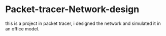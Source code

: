 # Packet-tracer-Network-design
this is a project in packet tracer, i designed the network and simulated it in an office model. 
